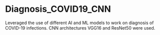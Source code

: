 # Diagnosis_COVID19_CNN
Leveraged the use of different AI and ML models to work on diagnosis of COVID-19 infections. CNN architectures VGG16 and ResNet50 were used.

